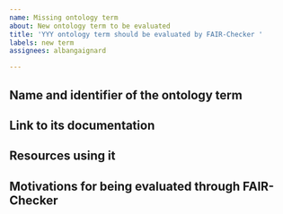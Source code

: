 ```yaml
---
name: Missing ontology term
about: New ontology term to be evaluated
title: 'YYY ontology term should be evaluated by FAIR-Checker '
labels: new term
assignees: albangaignard

---
```


## Name and identifier of the ontology term 

## Link to its documentation

## Resources using it

## Motivations for being evaluated through FAIR-Checker
